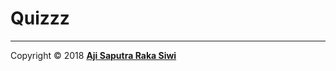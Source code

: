 # Quizzz
---- 
Copyright © 2018 **[Aji Saputra Raka Siwi][1]**

[1]:	https://github.com/Ajisaputrars